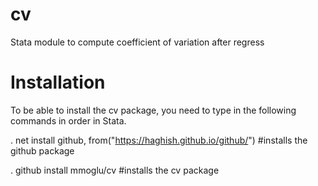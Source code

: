 # cv
Stata module to compute coefficient of variation after regress

# Installation
To be able to install the cv package, you need to type in the following commands in order in Stata.

. net install github, from("https://haghish.github.io/github/") #installs the github package

. github install mmoglu/cv #installs the cv package

